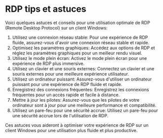 # RDP tips et astuces

Voici quelques astuces et conseils pour une utilisation optimale de RDP (Remote Desktop Protocol) sur un client Windows:

1. Utilisez une connexion réseau stable: Pour une expérience de RDP fluide, assurez-vous d'avoir une connexion réseau stable et rapide.
2. Optimisez les paramètres graphiques: Accédez aux options de RDP et réglez les paramètres graphiques pour un meilleur rendu visuel.
3. Utilisez le mode plein écran: Activez le mode plein écran pour une expérience de RDP plus immersive.
4. Utilisez un clavier et une souris externes: Connectez un clavier et une souris externes pour une meilleure expérience utilisateur.
5. Utilisez un ordinateur puissant: Assurez-vous d'utiliser un ordinateur puissant pour une expérience de RDP fluide et rapide.
6. Enregistrez des connexions fréquentes: Enregistrez les connexions fréquentes pour un accès rapide et facile à distance.
7. Mettre à jour les pilotes: Assurez-vous que les pilotes de votre ordinateur sont à jour pour une meilleure performance et compatibilité.
8. Utilisez un pare-feu pour une sécurité accrue: Utilisez un pare-feu pour une sécurité accrue lors de l'utilisation de RDP.

Ces astuces vous aideront à optimiser votre expérience de RDP sur un client Windows pour une utilisation plus fluide et plus productive.

